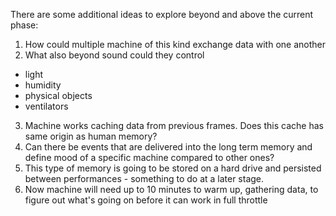 There are some additional ideas to explore beyond and above the current phase:
1. How could multiple machine of this kind exchange data with one another
2. What also beyond sound could they control 
- light
- humidity
- physical objects
- ventilators

3. Machine works caching data from previous frames. Does this cache has same origin as human memory? 
4. Can there be events that are delivered into the long term memory and define mood of a specific machine compared to other ones?
5. This type of memory is going to be stored on a hard drive and persisted between performances - something to do at a later stage.
6. Now machine will need up to 10 minutes to warm up, gathering data, to figure out what's going on before it can work in full throttle